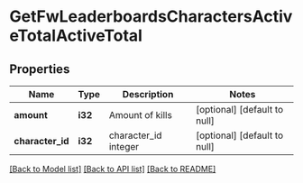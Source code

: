 # GetFwLeaderboardsCharactersActiveTotalActiveTotal

## Properties
Name | Type | Description | Notes
------------ | ------------- | ------------- | -------------
**amount** | **i32** | Amount of kills | [optional] [default to null]
**character_id** | **i32** | character_id integer | [optional] [default to null]

[[Back to Model list]](../README.md#documentation-for-models) [[Back to API list]](../README.md#documentation-for-api-endpoints) [[Back to README]](../README.md)


